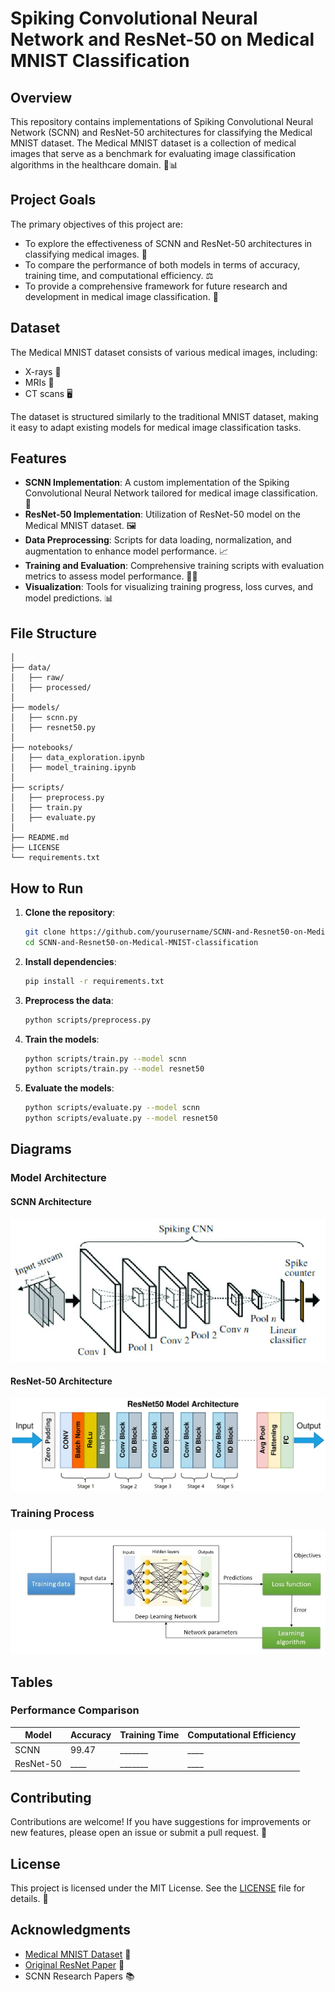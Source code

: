 # Spiking Convolutional Neural Network and ResNet-50 on Medical MNIST Classification

## Overview

This repository contains implementations of Spiking Convolutional Neural Network (SCNN) and ResNet-50 architectures for classifying the Medical MNIST dataset. The Medical MNIST dataset is a collection of medical images that serve as a benchmark for evaluating image classification algorithms in the healthcare domain. 🏥📊

## Project Goals

The primary objectives of this project are:

- To explore the effectiveness of SCNN and ResNet-50 architectures in classifying medical images. 🧠
- To compare the performance of both models in terms of accuracy, training time, and computational efficiency. ⚖️
- To provide a comprehensive framework for future research and development in medical image classification. 🔬

## Dataset

The Medical MNIST dataset consists of various medical images, including:

- X-rays 🩻
- MRIs 🧲
- CT scans 🖥️

The dataset is structured similarly to the traditional MNIST dataset, making it easy to adapt existing models for medical image classification tasks.

## Features

- **SCNN Implementation**: A custom implementation of the Spiking Convolutional Neural Network tailored for medical image classification. 🧠
- **ResNet-50 Implementation**: Utilization of ResNet-50 model on the Medical MNIST dataset. 🖼️
- **Data Preprocessing**: Scripts for data loading, normalization, and augmentation to enhance model performance. 📈
- **Training and Evaluation**: Comprehensive training scripts with evaluation metrics to assess model performance. 🏋️‍♂️
- **Visualization**: Tools for visualizing training progress, loss curves, and model predictions. 📊

## File Structure

```
│
├── data/
│   ├── raw/
│   ├── processed/
│
├── models/
│   ├── scnn.py
│   ├── resnet50.py
│
├── notebooks/
│   ├── data_exploration.ipynb
│   ├── model_training.ipynb
│
├── scripts/
│   ├── preprocess.py
│   ├── train.py
│   ├── evaluate.py
│
├── README.md
├── LICENSE
└── requirements.txt
```

## How to Run

1. **Clone the repository**:
    ```bash
    git clone https://github.com/yourusername/SCNN-and-Resnet50-on-Medical-MNIST-classification.git
    cd SCNN-and-Resnet50-on-Medical-MNIST-classification
    ```

2. **Install dependencies**:
    ```bash
    pip install -r requirements.txt
    ```

3. **Preprocess the data**:
    ```bash
    python scripts/preprocess.py
    ```

4. **Train the models**:
    ```bash
    python scripts/train.py --model scnn
    python scripts/train.py --model resnet50
    ```

5. **Evaluate the models**:
    ```bash
    python scripts/evaluate.py --model scnn
    python scripts/evaluate.py --model resnet50
    ```

## Diagrams

### Model Architecture

#### SCNN Architecture
![SCNN Architecture](./assets/scnn_architecture.png)

#### ResNet-50 Architecture
![ResNet50 Architecture](./assets/resnet50_architecture.png)

### Training Process
![Training Process](./assets/training_process.png)

## Tables

### Performance Comparison

| Model     | Accuracy | Training Time | Computational Efficiency |
|-----------|----------|---------------|--------------------------|
| SCNN      | 99.47     | _______       | ____                     |
| ResNet-50 | ____     | _______       | ____                     |

## Contributing

Contributions are welcome! If you have suggestions for improvements or new features, please open an issue or submit a pull request. 🙌

## License

This project is licensed under the MIT License. See the [LICENSE](LICENSE) file for details. 📄

## Acknowledgments

- [Medical MNIST Dataset](https://www.kaggle.com/datasets/andrewmvd/medical-mnist) 🏥
- [Original ResNet Paper](https://arxiv.org/abs/1512.03385) 📄
- SCNN Research Papers 📚
